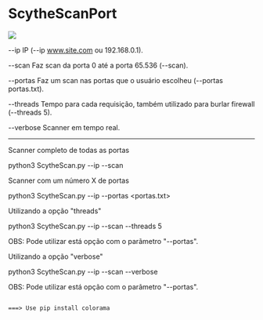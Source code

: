 # ScytheScanPort

![](https://image.myanimelist.net/ui/_3fYL8i6Q-n-155t3dn_4hksVs3MIJxHadG7A7FI_oTy9pL-UqrC-cycJtDkuZzC)

--ip        IP (--ip www.site.com ou 192.168.0.1).

--scan      Faz scan da porta 0 até a porta 65.536 (--scan).

--portas    Faz um scan nas portas que o usuário escolheu (--portas portas.txt).

--threads   Tempo para cada requisição, também utilizado para burlar firewall (--threads 5).

--verbose   Scanner em tempo real.

________________________________________________________________________________________________________________________

  Scanner completo de todas as portas                                                      

python3 ScytheScan.py --ip <IP> --scan
  
Scanner com um número X de portas
  
  python3 ScytheScan.py --ip <IP> --portas <portas.txt>

Utilizando a opção "threads"
  
  python3 ScytheScan.py --ip <IP> --scan --threads 5

OBS: Pode utilizar está opção com o parãmetro "--portas".
  

Utilizando a opção "verbose"
  
  python3 ScytheScan.py --ip <IP> --scan --verbose
  
OBS: Pode utilizar está opção com o parãmetro "--portas".


                                                                        ===> Use pip install colorama
